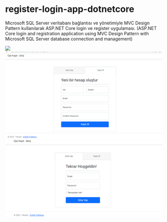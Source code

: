 # register-login-app-dotnetcore
Microsoft SQL Server veritabanı bağlantısı ve yönetimiyle MVC Design Pattern kullanılarak ASP.NET Core login ve register uygulaması. (ASP.NET Core login and registration application using MVC Design Pattern with Microsoft SQL Server database connection and management)

![]([RegisterAndLogin.jpg])
![](register.png)
![](login.png)
